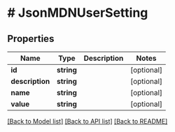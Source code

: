 # # JsonMDNUserSetting

## Properties

Name | Type | Description | Notes
------------ | ------------- | ------------- | -------------
**id** | **string** |  | [optional]
**description** | **string** |  | [optional]
**name** | **string** |  | [optional]
**value** | **string** |  | [optional]

[[Back to Model list]](../../README.md#models) [[Back to API list]](../../README.md#endpoints) [[Back to README]](../../README.md)
